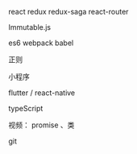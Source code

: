 react  redux redux-saga react-router

Immutable.js

es6  webpack babel

正则

小程序

flutter / react-native

typeScript

视频： promise  、类  

git